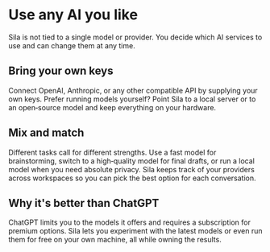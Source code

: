 # Use any AI you like

Sila is not tied to a single model or provider. You decide which AI services to use and can change them at any time.

## Bring your own keys

Connect OpenAI, Anthropic, or any other compatible API by supplying your own keys. Prefer running models yourself? Point Sila to a local server or to an open‑source model and keep everything on your hardware.

## Mix and match

Different tasks call for different strengths. Use a fast model for brainstorming, switch to a high‑quality model for final drafts, or run a local model when you need absolute privacy. Sila keeps track of your providers across workspaces so you can pick the best option for each conversation.

## Why it's better than ChatGPT

ChatGPT limits you to the models it offers and requires a subscription for premium options. Sila lets you experiment with the latest models or even run them for free on your own machine, all while owning the results.
